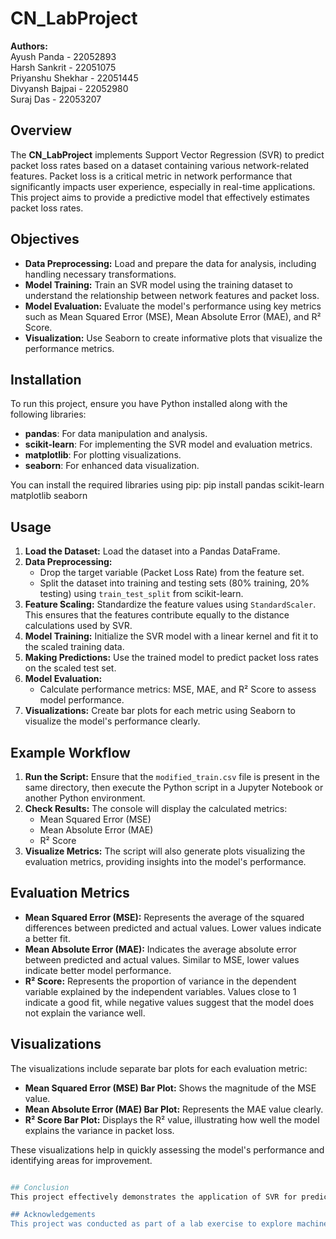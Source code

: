 # CN_LabProject

**Authors:**  
Ayush Panda - 22052893  
Harsh Sankrit - 22051075  
Priyanshu Shekhar - 22051445  
Divyansh Bajpai - 22052980  
Suraj Das - 22053207  

## Overview
The **CN_LabProject** implements Support Vector Regression (SVR) to predict packet loss rates based on a dataset containing various network-related features. Packet loss is a critical metric in network performance that significantly impacts user experience, especially in real-time applications. This project aims to provide a predictive model that effectively estimates packet loss rates.

## Objectives
- **Data Preprocessing:** Load and prepare the data for analysis, including handling necessary transformations.
- **Model Training:** Train an SVR model using the training dataset to understand the relationship between network features and packet loss.
- **Model Evaluation:** Evaluate the model's performance using key metrics such as Mean Squared Error (MSE), Mean Absolute Error (MAE), and R² Score.
- **Visualization:** Use Seaborn to create informative plots that visualize the performance metrics.

## Installation
To run this project, ensure you have Python installed along with the following libraries:
- **pandas**: For data manipulation and analysis.
- **scikit-learn**: For implementing the SVR model and evaluation metrics.
- **matplotlib**: For plotting visualizations.
- **seaborn**: For enhanced data visualization.

You can install the required libraries using pip:
pip install pandas scikit-learn matplotlib seaborn
## Usage
1. **Load the Dataset:** Load the dataset into a Pandas DataFrame.
2. **Data Preprocessing:**
   - Drop the target variable (Packet Loss Rate) from the feature set.
   - Split the dataset into training and testing sets (80% training, 20% testing) using `train_test_split` from scikit-learn.
3. **Feature Scaling:** Standardize the feature values using `StandardScaler`. This ensures that the features contribute equally to the distance calculations used by SVR.
4. **Model Training:** Initialize the SVR model with a linear kernel and fit it to the scaled training data.
5. **Making Predictions:** Use the trained model to predict packet loss rates on the scaled test set.
6. **Model Evaluation:**
   - Calculate performance metrics: MSE, MAE, and R² Score to assess model performance.
7. **Visualizations:** Create bar plots for each metric using Seaborn to visualize the model's performance clearly.

## Example Workflow
1. **Run the Script:** Ensure that the `modified_train.csv` file is present in the same directory, then execute the Python script in a Jupyter Notebook or another Python environment.
2. **Check Results:** The console will display the calculated metrics:
   - Mean Squared Error (MSE)
   - Mean Absolute Error (MAE)
   - R² Score
3. **Visualize Metrics:** The script will also generate plots visualizing the evaluation metrics, providing insights into the model's performance.

## Evaluation Metrics
- **Mean Squared Error (MSE):** Represents the average of the squared differences between predicted and actual values. Lower values indicate a better fit.
- **Mean Absolute Error (MAE):** Indicates the average absolute error between predicted and actual values. Similar to MSE, lower values indicate better model performance.
- **R² Score:** Represents the proportion of variance in the dependent variable explained by the independent variables. Values close to 1 indicate a good fit, while negative values suggest that the model does not explain the variance well.

## Visualizations
The visualizations include separate bar plots for each evaluation metric:
- **Mean Squared Error (MSE) Bar Plot:** Shows the magnitude of the MSE value.
- **Mean Absolute Error (MAE) Bar Plot:** Represents the MAE value clearly.
- **R² Score Bar Plot:** Displays the R² value, illustrating how well the model explains the variance in packet loss.

These visualizations help in quickly assessing the model's performance and identifying areas for improvement.
```bash

## Conclusion
This project effectively demonstrates the application of SVR for predicting packet loss rates in network data. The evaluation metrics and visualizations provide insight into the model's performance, highlighting its strengths and weaknesses. Future work may involve experimenting with different kernels or algorithms to improve accuracy and reliability.

## Acknowledgements
This project was conducted as part of a lab exercise to explore machine learning techniques in the context of network performance metrics.
